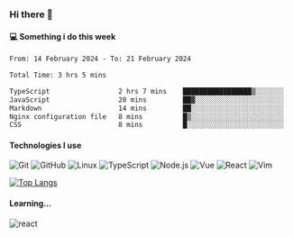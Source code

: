 ### Hi there 👋

#### 💻 Something i do this week

<!--START_SECTION:waka-->

```txt
From: 14 February 2024 - To: 21 February 2024

Total Time: 3 hrs 5 mins

TypeScript                 2 hrs 7 mins    █████████████████▒░░░░░░░   68.82 %
JavaScript                 20 mins         ██▓░░░░░░░░░░░░░░░░░░░░░░   10.88 %
Markdown                   14 mins         ██░░░░░░░░░░░░░░░░░░░░░░░   07.97 %
Nginx configuration file   8 mins          █▒░░░░░░░░░░░░░░░░░░░░░░░   04.84 %
CSS                        8 mins          █░░░░░░░░░░░░░░░░░░░░░░░░   04.66 %
```

<!--END_SECTION:waka-->


#### Technologies I use
![Git](https://img.shields.io/badge/-Git-222222?style=flat&logo=git&logoColor=F05032)
![GitHub](https://img.shields.io/badge/-GitHub-181717?style=flat&logo=github)
![Linux](https://img.shields.io/badge/-Linux-222222?style=flat&logo=linux&logoColor=FCC624)
![TypeScript](https://img.shields.io/badge/-TypeScript-000000?style=flat&logo=typescript)
![Node.js](https://img.shields.io/badge/-Node.js-222222?style=flat&logo=node.js&logoColor=339933)
![Vue](https://img.shields.io/badge/-Vue-222222?style=flat&logo=Vue.js&logoColor=4FC08D)
![React](https://img.shields.io/badge/-React-222222?style=flat&logo=React&logoColor=blue)
![Vim](https://img.shields.io/badge/-Vim-222222?style=flat&logo=Vim&logoColor=green)

[![Top Langs](https://github-readme-stats.vercel.app/api/top-langs/?username=GodlessLiu&layout=compact)](https://github.com/anuraghazra/github-readme-stats)
#### Learning...
![react](https://img.shields.io/badge/react-18-blue.svg)
